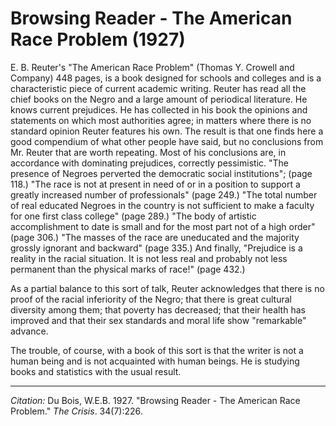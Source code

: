 <!--
title:   Browsing Reader - The American Race Problem
author:  Du Bois, W.E.B.
journal: The Crisis
year:    1927
volume:  34
issue:   7
pages:   226
-->
# Browsing Reader - The American Race Problem (1927)

E. B. Reuter's "The American Race Problem" (Thomas Y. Crowell and Company) 448 pages, is a book designed for schools and colleges and is a characteristic piece of current academic writing. Reuter has read all the chief books on the Negro and a large amount of periodical literature. He knows current prejudices. He has collected in his book the opinions and statements on which most authorities agree; in matters where there is no standard opinion Reuter features his own. The result is that one finds here a good compendium of what other people have said, but no conclusions from Mr. Reuter that are worth repeating. Most of his conclusions are, in accordance with dominating prejudices, correctly pessimistic. "The presence of Negroes perverted the democratic social institutions"; (page 118.) "The race is not at present in need of or in a position to support a greatly increased number of professionals" (page 249.) "The total number of real educated Negroes in the country is not sufficient to make a faculty for one first class college" (page 289.) "The body of artistic accomplishment to date is small and for the most part not of a high order" (page 306.) "The masses of the race are uneducated and the majority grossly ignorant and backward" (page 335.) And finally, "Prejudice is a reality in the racial situation. It is not less real and probably not less permanent than the physical marks of race!" (page 432.)

As a partial balance to this sort of talk, Reuter acknowledges that there is no proof of the racial inferiority of the Negro; that there is great cultural diversity among them; that poverty has decreased; that their health has improved and that their sex standards and moral life show "remarkable" advance.

The trouble, of course, with a book of this sort is that the writer is not a human being and is not acquainted with human beings. He is studying books and statistics with the usual result.

_________________
*Citation:* Du Bois, W.E.B. 1927. "Browsing Reader - The American Race Problem." *The Crisis*. 34(7):226.